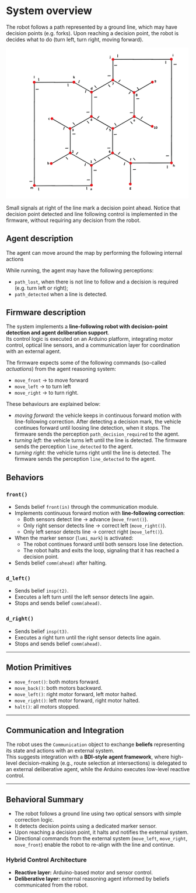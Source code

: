 
# System overview
The robot follows a path represented by a ground line, which may have decision points (e.g. forks). Upon reaching a decision point, the robot is decides what to do (turn left, turn right, moving forward).


<img src="images/path.png" alt="Diagrama do robô" width="500"/>

Small signals at right of the line mark a decision point ahead. Notice that decision point detected and line following control is implemented in the firmware, without requiring any decision from the robot. 


## Agent description
The agent can move around the map by performing the following internal actions

While running, the agent may have the following perceptions:
- `path_lost`, when there is not line to follow and a decision is required (e.g. turn left or right);
- `path_detected` when a line is detected.


## Firmware description
The system implements a **line-following robot with decision-point detection and agent deliberation support**.  
Its control logic is executed on an Arduino platform, integrating motor control, optical line sensors, and a communication layer for coordination with an external agent.

The firmware expects some of the following commands (so-called *actuations*) from the agent reasoning system:
- `move_front` → to move forward
- `move_left` → to turn left
- `move_right` → to turn right.

These behaviours are explained below:
- *moving forward*: the vehicle keeps in continuous forward motion with line-following correction. After detecting a decision mark, the vehicle continues forward until loosing line detection, when it stops. The firmware sends the perception `path_decision_required` to the agent. 
- *turning left*: the vehicle turns left until the line is detected. The firmware sends the perception `line_detected` to the agent.
- *turning right*: the vehicle turns right until the line is detected. The firmware sends the perception `line_detected` to the agent. 

## Behaviors

### `front()`
- Sends belief `front(in)` through the communication module.  
- Implements continuous forward motion with **line-following correction**:
  - Both sensors detect line → advance (`move_front()`).  
  - Only right sensor detects line → correct left (`move_right()`).  
  - Only left sensor detects line → correct right (`move_left()`).  
- When the marker sensor (`lumi_mark`) is activated:
  - The robot continues forward until both sensors lose line detection.  
  - The robot halts and exits the loop, signaling that it has reached a decision point.  
- Sends belief `comm(ahead)` after halting.  

### `d_left()`
- Sends belief `insp(t2)`.  
- Executes a left turn until the left sensor detects line again.  
- Stops and sends belief `comm(ahead)`.  

### `d_right()`
- Sends belief `insp(t3)`.  
- Executes a right turn until the right sensor detects line again.  
- Stops and sends belief `comm(ahead)`.  

---

## Motion Primitives
- `move_front()`: both motors forward.  
- `move_back()`: both motors backward.  
- `move_left()`: right motor forward, left motor halted.  
- `move_right()`: left motor forward, right motor halted.  
- `halt()`: all motors stopped.  

---

## Communication and Integration
The robot uses the `Communication` object to exchange **beliefs** representing its state and actions with an external system.  
This suggests integration with a **BDI-style agent framework**, where high-level decision-making (e.g., route selection at intersections) is delegated to an external deliberative agent, while the Arduino executes low-level reactive control.  

---

## Behavioral Summary
- The robot follows a ground line using two optical sensors with simple correction logic.  
- It detects decision points using a dedicated marker sensor.  
- Upon reaching a decision point, it halts and notifies the external system.  
- Directional commands from the external system (`move_left`, `move_right`, `move_front`) enable the robot to re-align with the line and continue.  

### Hybrid Control Architecture
- **Reactive layer:** Arduino-based motor and sensor control.  
- **Deliberative layer:** external reasoning agent informed by beliefs communicated from the robot.  
